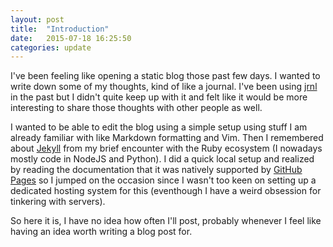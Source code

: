 ```yaml
---
layout: post
title:  "Introduction"
date:   2015-07-18 16:25:50
categories: update
---
```

I've been feeling like opening a static blog those past few days. I wanted to write down some of my thoughts, kind of like a journal.
I've been using [jrnl](http://maebert.github.io/jrnl/) in the past but I didn't quite keep up with it and felt like it would be more
interesting to share those thoughts with other people as well.

I wanted to be able to edit the blog using a simple setup using stuff I am already familiar with like Markdown formatting and Vim.
Then I remembered about [Jekyll](http://jekyllrb.com) from my brief encounter with the Ruby ecosystem (I nowadays mostly code in NodeJS and Python).
I did a quick local setup and realized by reading the documentation that it was natively supported by [GitHub Pages](https://pages.github.com/)
so I jumped on the occasion since I wasn't too keen on setting up a dedicated hosting system for this
(eventhough I have a weird obsession for tinkering with servers).

So here it is, I have no idea how often I'll post, probably whenever I feel like having an idea worth writing a blog post for.
